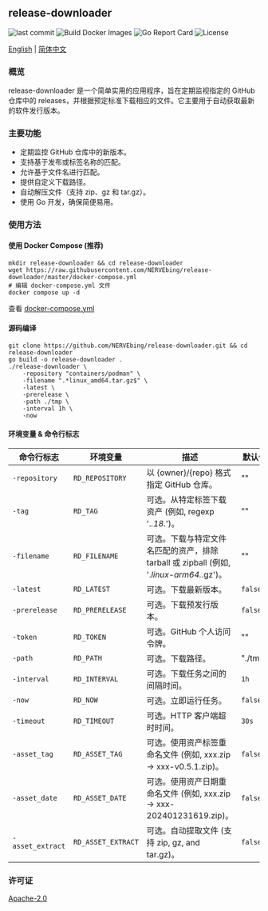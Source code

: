 ## release-downloader

<p align="left">
    <img src="https://custom-icon-badges.herokuapp.com/github/last-commit/NERVEbing/release-downloader?logo=history&logoColor=white" alt="last commit"/>
    <img src="https://github.com/NERVEbing/release-downloader/actions/workflows/docker.yml/badge.svg" alt="Build Docker Images"/>
    <img src="https://goreportcard.com/badge/github.com/NERVEbing/release-downloader" alt="Go Report Card"/>
    <img src="https://custom-icon-badges.herokuapp.com/github/license/NERVEbing/release-downloader?logo=law&color=blue" alt="License"/>
</p>

[English](README.md) | [简体中文](README.zh.md)

### 概览

release-downloader 是一个简单实用的应用程序，旨在定期监视指定的 GitHub 仓库中的
releases，并根据预定标准下载相应的文件。它主要用于自动获取最新的软件发行版本。

### 主要功能

- 定期监控 GitHub 仓库中的新版本。
- 支持基于发布或标签名称的匹配。
- 允许基于文件名进行匹配。
- 提供自定义下载路径。
- 自动解压文件（支持 zip、gz 和 tar.gz）。
- 使用 Go 开发，确保简便易用。

### 使用方法

#### 使用 Docker Compose (推荐)

```shell
mkdir release-downloader && cd release-downloader
wget https://raw.githubusercontent.com/NERVEbing/release-downloader/master/docker-compose.yml
# 编辑 docker-compose.yml 文件
docker compose up -d
```

查看 [docker-compose.yml](docker-compose.yml)

#### 源码编译

```shell
git clone https://github.com/NERVEbing/release-downloader.git && cd release-downloader
go build -o release-downloader .
./release-downloader \
    -repository "containers/podman" \
    -filename ".*linux_amd64.tar.gz$" \
    -latest \
    -prerelease \
    -path ./tmp \
    -interval 1h \
    -now
```

#### 环境变量 & 命令行标志

| 命令行标志            | 环境变量               | 描述                                                                | 默认值     |
|------------------|--------------------|-------------------------------------------------------------------|---------|
| `-repository`    | `RD_REPOSITORY`    | 以 {owner}/{repo} 格式指定 GitHub 仓库。                                  | ""      |
| `-tag`           | `RD_TAG`           | 可选。从特定标签下载资产 (例如, regexp '.*.18.*')。                              | ""      |
| `-filename`      | `RD_FILENAME`      | 可选。下载与特定文件名匹配的资产，排除 tarball 或 zipball (例如, '.*linux-arm64.*.gz')。 | ""      |
| `-latest`        | `RD_LATEST`        | 可选。下载最新版本。                                                        | `false` |
| `-prerelease`    | `RD_PRERELEASE`    | 可选。下载预发行版本。                                                       | `false` |
| `-token`         | `RD_TOKEN`         | 可选。GitHub 个人访问令牌。                                                 | ""      |
| `-path`          | `RD_PATH`          | 可选。下载路径。                                                          | "./tmp" |
| `-interval`      | `RD_INTERVAL`      | 可选。下载任务之间的间隔时间。                                                   | `1h`    |
| `-now`           | `RD_NOW`           | 可选。立即运行任务。                                                        | `false` |
| `-timeout`       | `RD_TIMEOUT`       | 可选。HTTP 客户端超时时间。                                                  | `30s`   |
| `-asset_tag`     | `RD_ASSET_TAG`     | 可选。使用资产标签重命名文件 (例如, xxx.zip -> xxx-v0.5.1.zip)。                   | `false` |
| `-asset_date`    | `RD_ASSET_DATE`    | 可选。使用资产日期重命名文件 (例如, xxx.zip -> xxx-202401231619.zip)。             | `false` |
| `-asset_extract` | `RD_ASSET_EXTRACT` | 可选。自动提取文件 (支持 zip, gz, and tar.gz)。                               | `false` |

### 许可证

[Apache-2.0](LICENSE)
